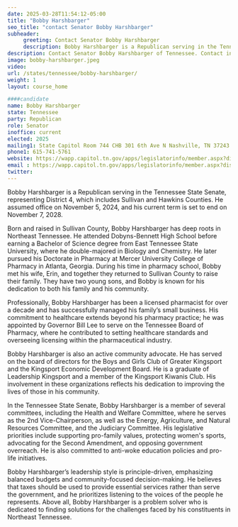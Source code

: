 ```yaml
---
date: 2025-03-28T11:54:12-05:00
title: "Bobby Harshbarger"
seo_title: "contact Senator Bobby Harshbarger"
subheader:
     greeting: Contact Senator Bobby Harshbarger
     description: Bobby Harshbarger is a Republican serving in the Tennessee State Senate, representing District 4, which includes Sullivan and Hawkins Counties. He assumed office on November 5, 2024, and his current term is set to end on November 7, 2028.
description: Contact Senator Bobby Harshbarger of Tennessee. Contact information for Bobby Harshbarger includes email address, phone number, and mailing address.
image: bobby-harshbarger.jpeg
video:
url: /states/tennessee/bobby-harshbarger/
weight: 1
layout: course_home

####candidate
name: Bobby Harshbarger
state: Tennessee
party: Republican
role: Senator
inoffice: current
elected: 2025
mailing1: State Capitol Room 744 CHB 301 6th Ave N Nashville, TN 37243
phone1: 615-741-5761
website: https://wapp.capitol.tn.gov/apps/legislatorinfo/member.aspx?district=S4/
email : https://wapp.capitol.tn.gov/apps/legislatorinfo/member.aspx?district=S4/
twitter: 
---
```

Bobby Harshbarger is a Republican serving in the Tennessee State Senate, representing District 4, which includes Sullivan and Hawkins Counties. He assumed office on November 5, 2024, and his current term is set to end on November 7, 2028.

Born and raised in Sullivan County, Bobby Harshbarger has deep roots in Northeast Tennessee. He attended Dobyns-Bennett High School before earning a Bachelor of Science degree from East Tennessee State University, where he double-majored in Biology and Chemistry. He later pursued his Doctorate in Pharmacy at Mercer University College of Pharmacy in Atlanta, Georgia. During his time in pharmacy school, Bobby met his wife, Erin, and together they returned to Sullivan County to raise their family. They have two young sons, and Bobby is known for his dedication to both his family and his community.

Professionally, Bobby Harshbarger has been a licensed pharmacist for over a decade and has successfully managed his family’s small business. His commitment to healthcare extends beyond his pharmacy practice; he was appointed by Governor Bill Lee to serve on the Tennessee Board of Pharmacy, where he contributed to setting healthcare standards and overseeing licensing within the pharmaceutical industry.

Bobby Harshbarger is also an active community advocate. He has served on the board of directors for the Boys and Girls Club of Greater Kingsport and the Kingsport Economic Development Board. He is a graduate of Leadership Kingsport and a member of the Kingsport Kiwanis Club. His involvement in these organizations reflects his dedication to improving the lives of those in his community.

In the Tennessee State Senate, Bobby Harshbarger is a member of several committees, including the Health and Welfare Committee, where he serves as the 2nd Vice-Chairperson, as well as the Energy, Agriculture, and Natural Resources Committee, and the Judiciary Committee. His legislative priorities include supporting pro-family values, protecting women's sports, advocating for the Second Amendment, and opposing government overreach. He is also committed to anti-woke education policies and pro-life initiatives.

Bobby Harshbarger’s leadership style is principle-driven, emphasizing balanced budgets and community-focused decision-making. He believes that taxes should be used to provide essential services rather than serve the government, and he prioritizes listening to the voices of the people he represents. Above all, Bobby Harshbarger is a problem solver who is dedicated to finding solutions for the challenges faced by his constituents in Northeast Tennessee.
